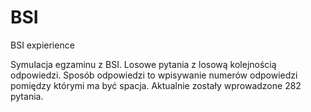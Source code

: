 # BSI
BSI expierience

Symulacja egzaminu z BSI. Losowe pytania z losową kolejnością odpowiedzi. Sposób odpowiedzi to wpisywanie numerów odpowiedzi pomiędzy którymi ma być spacja.
Aktualnie zostały wprowadzone 282 pytania.
